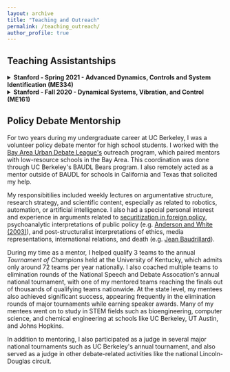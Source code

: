 ```yaml
---
layout: archive
title: "Teaching and Outreach"
permalink: /teaching_outreach/
author_profile: true
---
```


<style>
  .boxed {
    color: black;
    border: 3px solid black;
    margin: 0px auto;
    padding: 10px;
    border-radius: 10px;
  }
</style>

## Teaching Assistantships

<details>
<summary><b>Stanford - Spring 2021 - Advanced Dynamics, Controls and System Identification (ME334)</b></summary>
<div class="boxed">

[[Evaluations]](http://alberthli.github.io/files/teaching_evals/me334_evals.pdf)

This course discusses topics and methodologies for the analysis of rigid body dynamical systems, including frame transformations, derivation of equations of motion, constraints, D'Alembert's Principle, and both Lagrangian and Hamiltonian dynamics. Secondarily, these concepts are then related to system identification and control theory.

</div>
</details>

<details>
<summary><b>Stanford - Fall 2020 - Dynamical Systems, Vibration, and Control (ME161)</b></summary>
<div class="boxed">

[[Evaluations]](http://alberthli.github.io/files/teaching_evals/me161_evals.pdf)

This course primarily focused on first and second-order linear ordinary differential equations, their solutions, characteristics of their time-domain responses, and step/harmonic inputs. In the included evaluations, 18/40 of the students in the course submitted a specific evaluation for my performance.

</div>
</details>

## Policy Debate Mentorship
For two years during my undergraduate career at UC Berkeley, I was a volunteer policy debate mentor for high school students. I worked with the [Bay Area Urban Debate League's](https://www.baudl.org/) outreach program, which paired mentors with low-resource schools in the Bay Area. This coordination was done through UC Berkeley's BAUDL Bears program. I also remotely acted as a mentor outside of BAUDL for schools in California and Texas that solicited my help.

My responsibitilies included weekly lectures on argumentative structure, research strategy, and scientific content, especially as related to robotics, automation, or artificial intelligence. I also had a special personal interest and experience in arguments related to [securitization in foreign policy](https://en.wikipedia.org/wiki/Securitization_(international_relations)), psychoanalytic interpretations of public policy (e.g. [Anderson and White (2003)](https://journals.sagepub.com/doi/10.1177/0275074003251628)), and post-structuralist interpretations of ethics, media representations, international relations, and death (e.g. [Jean Baudrillard](https://en.wikiquote.org/wiki/Jean_Baudrillard)).

During my time as a mentor, I helped qualify 3 teams to the annual _Tournament of Champions_ held at the University of Kentucky, which admits only around 72 teams per year nationally. I also coached multiple teams to elimination rounds of the National Speech and Debate Assocation's annual national tournament, with one of my mentored teams reaching the finals out of thousands of qualifying teams nationwide. At the state level, my mentees also achieved significant success, appearing frequently in the elimination rounds of major tournaments while earning speaker awards. Many of my mentees went on to study in STEM fields such as bioengineering, computer science, and chemical engineering at schools like UC Berkeley, UT Austin, and Johns Hopkins.

In addition to mentoring, I also participated as a judge in several major national tournaments such as UC Berkeley's annual tournament, and also served as a judge in other debate-related activities like the national Lincoln-Douglas circuit.
